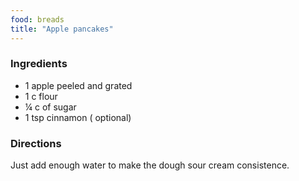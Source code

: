 ```yaml
---
food: breads
title: "Apple pancakes"
---
```


### Ingredients

- 1 apple peeled and grated
- 1 c flour
- ¼ c of sugar
- 1 tsp cinnamon ( optional)

### Directions

Just add enough water to make the dough sour cream consistence.

